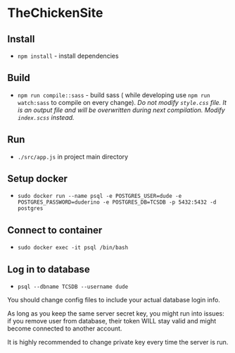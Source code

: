 # TheChickenSite

## Install

- `npm install` - install dependencies

## Build

- `npm run compile::sass` - build sass ( while developing use `npm run watch:sass` to compile on every change). _Do not modify `style.css` file. It is an output file and will be overwritten during next compilation. Modify `index.scss` instead._

## Run

- `./src/app.js` in project main directory

## Setup docker

- `sudo docker run --name psql -e POSTGRES_USER=dude -e POSTGRES_PASSWORD=duderino -e POSTGRES_DB=TCSDB -p 5432:5432 -d postgres`

## Connect to container

- `sudo docker exec -it psql /bin/bash`

## Log in to database

- `psql --dbname TCSDB --username dude`

You should change config files to include your actual database login info.

As long as you keep the same server secret key, you might run into issues: if you remove user from database, their token WILL stay valid and might become connected to another account.

It is highly recommended to change private key every time the server is run.
